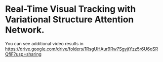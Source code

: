 # Real-Time Visual Tracking with Variational Structure Attention Network.
You can see additional video results in https://drive.google.com/drive/folders/1RsgUHAur9Rw7SgyjtYzz5r6U6oSRQfiF?usp=sharing
